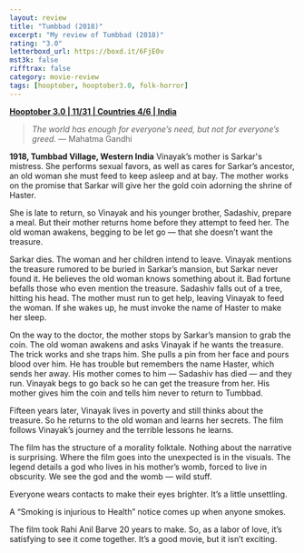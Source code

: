 ```yaml
---
layout: review
title: "Tumbbad (2018)"
excerpt: "My review of Tumbbad (2018)"
rating: "3.0"
letterboxd_url: https://boxd.it/6FjE0v
mst3k: false
rifftrax: false
category: movie-review
tags: [hooptober, hooptober3.0, folk-horror]
---
```


<b><a href="https://boxd.it/pRNoI/detail" target="_blank" rel="noopener">Hooptober 3.0 | 11/31 | Countries 4/6 | India</a></b>

<blockquote><i>The world has enough for everyone’s need, but not for everyone’s greed.</i> — Mahatma Gandhi</blockquote>

<b>1918, Tumbbad Village, Western India</b>
Vinayak’s mother is Sarkar's mistress. She performs sexual favors, as well as cares for Sarkar’s ancestor, an old woman she must feed to keep asleep and at bay. The mother works on the promise that Sarkar will give her the gold coin adorning the shrine of Haster.

She is late to return, so Vinayak and his younger brother, Sadashiv, prepare a meal. But their mother returns home before they attempt to feed her. The old woman awakens, begging to be let go — that she doesn’t want the treasure.

Sarkar dies. The woman and her children intend to leave. Vinayak mentions the treasure rumored to be buried in Sarkar’s mansion, but Sarkar never found it. He believes the old woman knows something about it. Bad fortune befalls those who even mention the treasure. Sadashiv falls out of a tree, hitting his head. The mother must run to get help, leaving Vinayak to feed the woman. If she wakes up, he must invoke the name of Haster to make her sleep.

On the way to the doctor, the mother stops by Sarkar’s mansion to grab the coin. The old woman awakens and asks Vinayak if he wants the treasure. The trick works and she traps him. She pulls a pin from her face and pours blood over him. He has trouble but remembers the name Haster, which sends her away. His mother comes to him — Sadashiv has died — and they run. Vinayak begs to go back so he can get the treasure from her. His mother gives him the coin and tells him never to return to Tumbbad.

Fifteen years later, Vinayak lives in poverty and still thinks about the treasure. So he returns to the old woman and learns her secrets. The film follows Vinayak’s journey and the terrible lessons he learns.

The film has the structure of a morality folktale. Nothing about the narrative is surprising. Where the film goes into the unexpected is in the visuals. The legend details a god who lives in his mother’s womb, forced to live in obscurity. We see the god and the womb — wild stuff.

Everyone wears contacts to make their eyes brighter. It’s a little unsettling.

A “Smoking is injurious to Health” notice comes up when anyone smokes.

The film took Rahi Anil Barve 20 years to make. So, as a labor of love, it’s satisfying to see it come together. It’s a good movie, but it isn’t exciting.
